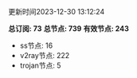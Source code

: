 更新时间2023-12-30 13:12:24

**总订阅: 73**
**总节点: 739**
**有效节点: 243**
- ss节点: 16
- v2ray节点: 222
- trojan节点: 5
